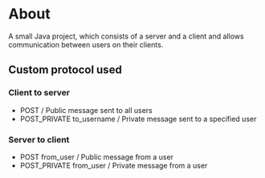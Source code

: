 # About
A small Java project,
which consists of a server and a client and allows communication between users on their clients.

## Custom protocol used
### Client to server
* POST / Public message sent to all users
* POST_PRIVATE to_username / Private message sent to a specified user
### Server to client
* POST from_user / Public message from a user
* POST_PRIVATE from_user / Private message from a user
